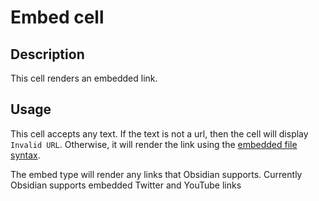 # Embed cell

## Description

This cell renders an embedded link.

## Usage

This cell accepts any text. If the text is not a url, then the cell will display `Invalid URL`. Otherwise, it will render the link using the [embedded file syntax](https://help.obsidian.md/Editing+and+formatting/Embedding+web+pages).

The embed type will render any links that Obsidian supports. Currently Obsidian supports embedded Twitter and YouTube links
